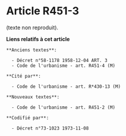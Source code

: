 # Article R451-3

(texte non reproduit).

**Liens relatifs à cet article**

	**Anciens textes**:

	  - Décret n°58-1178 1958-12-04 ART. 3
	  - Code de l'urbanisme - art. R451-4 (M)

	**Cité par**:

	  - Code de l'urbanisme - art. R*430-13 (M)

	**Nouveaux textes**:

	  - Code de l'urbanisme - art. R451-2 (M)

	**Codifié par**:

	  - Décret n°73-1023 1973-11-08
